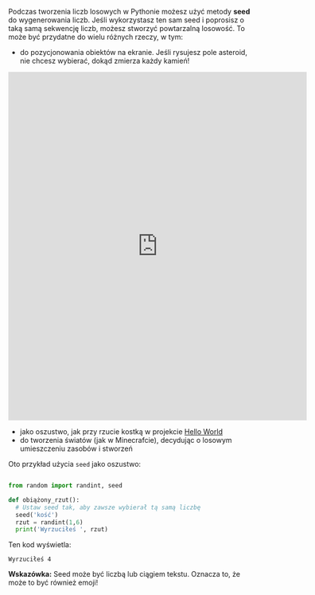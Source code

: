 Podczas tworzenia liczb losowych w Pythonie możesz użyć metody **seed** do wygenerowania liczb. Jeśli wykorzystasz ten sam seed i poprosisz o taką samą sekwencję liczb, możesz stworzyć powtarzalną losowość. To może być przydatne do wielu różnych rzeczy, w tym:

- do pozycjonowania obiektów na ekranie. Jeśli rysujesz pole asteroid, nie chcesz wybierać, dokąd zmierza każdy kamień!

<iframe src="https://editor.raspberrypi.org/en/embed/viewer/dodge-asteroids-example" width="600" height="700" frameborder="0" marginwidth="0" marginheight="0" allowfullscreen>
</iframe>

- jako oszustwo, jak przy rzucie kostką w projekcie [Hello World](https://projects.raspberrypi.org/en/projects/hello-world)
- do tworzenia światów (jak w Minecrafcie), decydując o losowym umieszczeniu zasobów i stworzeń


Oto przykład użycia `seed` jako oszustwo:

```python

from random import randint, seed

def obiążony_rzut():
  # Ustaw seed tak, aby zawsze wybierał tą samą liczbę
  seed('kość')
  rzut = randint(1,6)
  print('Wyrzuciłeś ', rzut)

```
Ten kod wyświetla:

```
Wyrzuciłeś 4
```

**Wskazówka:** Seed może być liczbą lub ciągiem tekstu. Oznacza to, że może to być również emoji!
